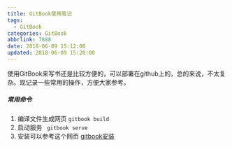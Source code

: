 ```yaml
---
title: GitBook使用笔记
tags:
  - GitBook
categories: GitBook
abbrlink: 7888
date: 2018-06-09 15:12:00
updated: 2018-06-09 15:20:00
---
```

使用GitBook来写书还是比较方便的，可以部署在github上的，总的来说，不太复杂。现记录一些常用的操作，方便大家参考。

<!-- more -->

##### 常用命令
1. 编译文件生成网页		` gitbook build `
2. 启动服务		` gitbook serve`
3. 安装可以参考这个网页 [gitbook安装](https://www.jianshu.com/p/421cc442f06c)